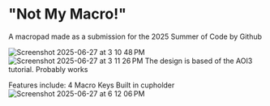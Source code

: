 # "Not My Macro!"
A macropad made as a submission for the 2025 Summer of Code by Github

![Screenshot 2025-06-27 at 3 10 48 PM](https://github.com/user-attachments/assets/563530f6-1673-4648-94d3-f304002b0efb)
![Screenshot 2025-06-27 at 3 11 26 PM](https://github.com/user-attachments/assets/33e1658c-5cd4-4ae0-9914-e20aa1212a2c)
The design is based of the AOI3 tutorial. Probably works


Features include:
4 Macro Keys
Built in cupholder
![Screenshot 2025-06-27 at 6 12 06 PM](https://github.com/user-attachments/assets/58d568cb-d1a2-4755-858f-12239f4b8423)
